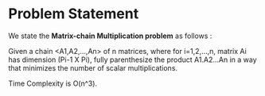 # Problem Statement

We state the **Matrix-chain Multiplication problem** as follows : 

Given a chain <A1,A2,...,An> of n matrices, where for i=1,2,...,n, matrix Ai has dimension (Pi-1 X Pi), fully parenthesize the product A1.A2...An in a way that minimizes the number of scalar multiplications.

Time Complexity is O(n^3).
